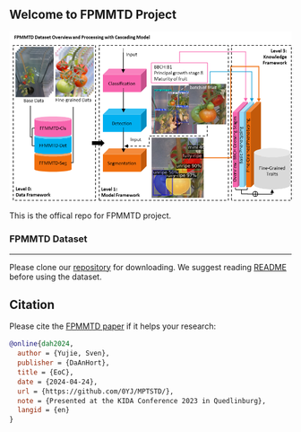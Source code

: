## Welcome to FPMMTD Project 

<p align="center">
  <img src="IMG/index.png" alt="avatar">
</p>

This is the offical repo for FPMMTD project. 

### FPMMTD Dataset
---------------
Please clone our [repository](https://github.com/0YJ/MPTSTD) for downloading. We suggest reading [README](https://github.com/0YJ/MPTSTD/blob/main/README.md) before using the dataset.

Citation
--------------

Please cite the [FPMMTD paper](https://www.ph.com/placeholder.pdf) if it helps your research:
```bibtex
@online{dah2024,
  author = {Yujie, Sven},
  publisher = {DaAnHort},
  title = {EoC},
  date = {2024-04-24},
  url = {https://github.com/0YJ/MPTSTD/},
  note = {Presented at the KIDA Conference 2023 in Quedlinburg},
  langid = {en}
}
```
